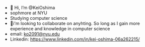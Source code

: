 - 👋 Hi, I’m @KeiOshima
- sophmore at NYU
- Studying computer science 
- 💞i'm looking to collaborate on anyhting. So long as I gain more experience and knowledge in computer science 
- email: ko2091@nyu.edu
- Linkedin: https://www.linkedin.com/in/kei-oshima-06a262215/

<!---
KeiOshima/KeiOshima is a ✨ special ✨ repository because its `README.md` (this file) appears on your GitHub profile.
You can click the Preview link to take a look at your changes.
--->

